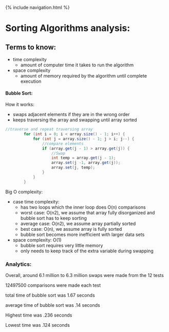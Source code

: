 {% include navigation.html %}

# Sorting Algorithms analysis:
## Terms to know:
  - time complexity 
      - amount of computer time it takes to run the algorithm
  - space complexity
      - amount of memory required by the algorithm until complete execution
#### Bubble Sort:
How it works: 
  - swaps adjacent elements if they are in the wrong order
  - keeps traversing the array and swapping until array sorted
  

``` java
//traverse and repeat traversing array
        for (int i = 0; i < array.size() - 1; i++) {
            for (int j = array.size() - 1; j > i; j--) {
                //compare elements
                if (array.get(j - 1) > array.get(j)) {
                    //Swap
                    int temp = array.get(j - 1);
                    array.set(j -1, array.get(j));
                    array.set(j, temp);
                }
            }
        }
```
Big O complexity: 
  - case time complexity:
      - has two loops which the inner loop does O(n) comparisons
      - worst case: O(n2), we assume that array fully disorganized and bubble sort has to keep sorting
      - average case: O(n2), we assume array partially sorted
      - best case: O(n), we assume array is fully sorted
      - bubble sort becomes more inefficient with larger data sets
  - space complexity: O(1)
      - bubble sort requires very little memory 
      - only needs to keep track of the extra variable during swapping
### Analytics:
Overall, around 6.1 million to 6.3 million swaps were made from the 12 tests

12497500 comparisons were made each test

total time of bubble sort was 1.67 seconds

average time of bubble sort was .14 seconds

Highest time was .236 seconds

Lowest time was .124 seconds
